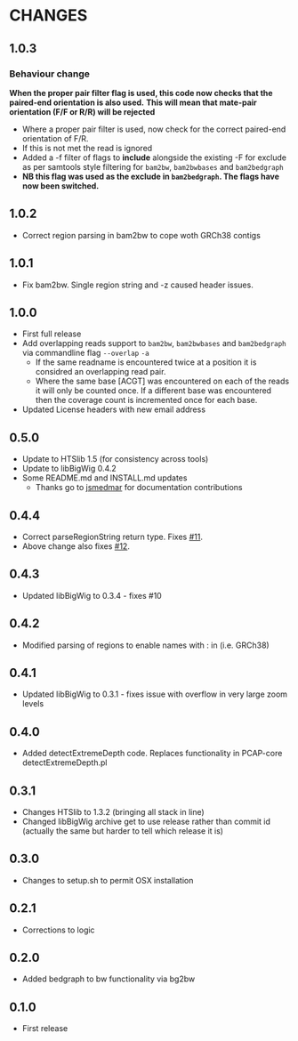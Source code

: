 # CHANGES

## 1.0.3

### Behaviour change

**When the proper pair filter flag is used, this code now checks that the paired-end orientation is also used.**
**This will mean that mate-pair orientation (F/F or R/R) will be rejected**

* Where a proper pair filter is used, now check for the correct paired-end orientation of F/R.
* If this is not met the read is ignored
* Added a -f filter of flags to **include** alongside the existing -F for exclude as per samtools style filtering for `bam2bw`, `bam2bwbases` and `bam2bedgraph`
* **NB this flag was used as the exclude in `bam2bedgraph`. The flags have now been switched.** 

## 1.0.2

* Correct region parsing in bam2bw to cope woth GRCh38 contigs

## 1.0.1

* Fix bam2bw. Single region string and -z caused header issues.

## 1.0.0

* First full release
* Add overlapping reads support to `bam2bw`, `bam2bwbases` and `bam2bedgraph` via commandline flag `--overlap` `-a`
  * If the same readname is encountered twice at a position it is considred an overlapping read pair.
  * Where the same base [ACGT] was encountered on each of the reads it will only be counted once. If a different base was encountered then the coverage count is incremented once for each base.
* Updated License headers with new email address

## 0.5.0

* Update to HTSlib 1.5 (for consistency across tools)
* Update to libBigWig 0.4.2
* Some README.md and INSTALL.md updates
  * Thanks go to [jsmedmar](https://github.com/jsmedmar) for documentation contributions

## 0.4.4

* Correct parseRegionString return type. Fixes [#11](https://github.com/cancerit/cgpBigWig/issues/11).
* Above change also fixes [#12](https://github.com/cancerit/cgpBigWig/issues/12).

## 0.4.3

* Updated libBigWig to 0.3.4 - fixes #10

## 0.4.2

* Modified parsing of regions to enable names with : in (i.e. GRCh38)

## 0.4.1

* Updated libBigWig to 0.3.1 - fixes issue with overflow in very large zoom levels

## 0.4.0

* Added detectExtremeDepth code. Replaces functionality in PCAP-core detectExtremeDepth.pl

## 0.3.1

* Changes HTSlib to 1.3.2 (bringing all stack in line)
* Changed libBigWig archive get to use release rather than commit id (actually the same but harder to tell which release it is)

## 0.3.0

* Changes to setup.sh to permit OSX installation

## 0.2.1
* Corrections to logic


## 0.2.0

* Added bedgraph to bw functionality via bg2bw

## 0.1.0

* First release
